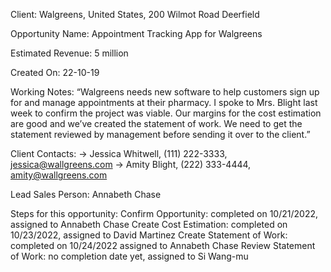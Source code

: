 
Client: Walgreens, United States, 200 Wilmot Road Deerfield

Opportunity Name: Appointment Tracking App for Walgreens

Estimated Revenue: 5 million

Created On: 22-10-19

Working Notes: “Walgreens needs new software to help customers sign up for and manage appointments at their pharmacy. I spoke to Mrs. Blight last week to confirm the project was viable. Our margins for the cost estimation are good and we’ve created the statement of work. We need to get the statement reviewed by management before sending it over to the client.”

Client Contacts:
-> Jessica Whitwell, (111) 222-3333, jessica@wallgreens.com
-> Amity Blight, (222) 333-4444, amity@wallgreens.com

Lead Sales Person: Annabeth Chase

Steps for this opportunity:
Confirm Opportunity: completed on 10/21/2022, assigned to Annabeth Chase
Create Cost Estimation: completed on 10/23/2022, assigned to David Martinez
Create Statement of Work: completed on 10/24/2022 assigned to Annabeth Chase
Review Statement of Work: no completion date yet, assigned to Si Wang-mu